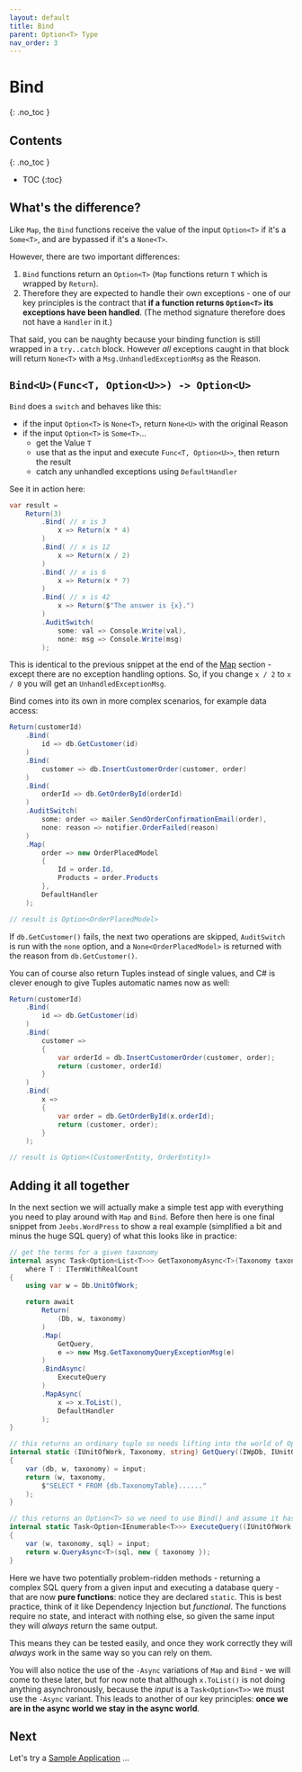 ```yaml
---
layout: default
title: Bind
parent: Option<T> Type
nav_order: 3
---
```


# Bind
{: .no_toc }

## Contents
{: .no_toc }

- TOC
{:toc}

## What's the difference?

Like `Map`, the `Bind` functions receive the value of the input `Option<T>` if it's a `Some<T>`, and are bypassed if it's a `None<T>`.

However, there are two important differences:

1. `Bind` functions return an `Option<T>` (`Map` functions return `T` which is wrapped by `Return`).
2. Therefore they are expected to handle their own exceptions - one of our key principles is the contract that **if a function returns `Option<T>` its exceptions have been handled**.  (The method signature therefore does not have a `Handler` in it.)

That said, you can be naughty because your binding function is still wrapped in a `try..catch` block.  However *all* exceptions caught in that block will return `None<T>` with a `Msg.UnhandledExceptionMsg` as the Reason.

## `Bind<U>(Func<T, Option<U>>) -> Option<U>`

`Bind` does a `switch` and behaves like this:

- if the input `Option<T>` is `None<T>`, return `None<U>` with the original Reason
- if the input `Option<T>` is `Some<T>`...
  - get the Value `T`
  - use that as the input and execute `Func<T, Option<U>>`, then return the result
  - catch any unhandled exceptions using `DefaultHandler`

See it in action here:

```csharp
var result =
    Return(3)
        .Bind( // x is 3
            x => Return(x * 4)
        )
        .Bind( // x is 12
            x => Return(x / 2)
        )
        .Bind( // x is 6
            x => Return(x * 7)
        )
        .Bind( // x is 42
            x => Return($"The answer is {x}.")
        )
        .AuditSwitch(
            some: val => Console.Write(val),
            none: msg => Console.Write(msg)
        );
```

This is identical to the previous snippet at the end of the [Map](map) section - except there are no exception handling options.  So, if you change `x / 2` to `x / 0` you will get an `UnhandledExceptionMsg`.

Bind comes into its own in more complex scenarios, for example data access:

```csharp
Return(customerId)
    .Bind(
        id => db.GetCustomer(id)
    )
    .Bind(
        customer => db.InsertCustomerOrder(customer, order)
    )
    .Bind(
        orderId => db.GetOrderById(orderId)
    )
    .AuditSwitch(
        some: order => mailer.SendOrderConfirmationEmail(order),
        none: reason => notifier.OrderFailed(reason)
    )
    .Map(
        order => new OrderPlacedModel
        {
            Id = order.Id,
            Products = order.Products
        },
        DefaultHandler
    );

// result is Option<OrderPlacedModel>
```

If `db.GetCustomer()` fails, the next two operations are skipped, `AuditSwitch` is run with the `none` option, and a `None<OrderPlacedModel>` is returned with the reason from `db.GetCustomer()`.

You can of course also return Tuples instead of single values, and C# is clever enough to give Tuples automatic names now as well:

```csharp
Return(customerId)
    .Bind(
        id => db.GetCustomer(id)
    )
    .Bind(
        customer =>
        {
            var orderId = db.InsertCustomerOrder(customer, order);
            return (customer, orderId)
        }
    )
    .Bind(
        x =>
        {
            var order = db.GetOrderById(x.orderId);
            return (customer, order);
        }
    );

// result is Option<(CustomerEntity, OrderEntity)>
```

## Adding it all together

In the next section we will actually make a simple test app with everything you need to play around with `Map` and `Bind`.  Before then here is one final snippet from `Jeebs.WordPress` to show a real example (simplified a bit and minus the huge SQL query) of what this looks like in practice:

```csharp
// get the terms for a given taxonomy
internal async Task<Option<List<T>>> GetTaxonomyAsync<T>(Taxonomy taxonomy)
    where T : ITermWithRealCount
{
    using var w = Db.UnitOfWork;

    return await
        Return(
            (Db, w, taxonomy)
        )
        .Map(
            GetQuery,
            e => new Msg.GetTaxonomyQueryExceptionMsg(e)
        )
        .BindAsync(
            ExecuteQuery
        )
        .MapAsync(
            x => x.ToList(),
            DefaultHandler
        );
}

// this returns an ordinary tuple so needs lifting into the world of Option<T> by using Map()
internal static (IUnitOfWork, Taxonomy, string) GetQuery((IWpDb, IUnitOfWork, Taxonomy) input)
{
    var (db, w, taxonomy) = input;
    return (w, taxonomy,
        $"SELECT * FROM {db.TaxonomyTable}......"
    );
}

// this returns an Option<T> so we need to use Bind() and assume it has handled its exceptions correctly
internal static Task<Option<IEnumerable<T>>> ExecuteQuery((IUnitOfWork, Taxonomy, string) input)
{
    var (w, taxonomy, sql) = input;
    return w.QueryAsync<T>(sql, new { taxonomy });
}
```

Here we have two potentially problem-ridden methods - returning a complex SQL query from a given input and executing a database query - that are now **pure functions**: notice they are declared `static`.  This is best practice, think of it like Dependency Injection but *functional*.  The functions require no state, and interact with nothing else, so given the same input they will *always* return the same output.

This means they can be tested easily, and once they work correctly they will *always* work in the same way so you can rely on them.

You will also notice the use of the `-Async` variations of `Map` and `Bind` - we will come to these later, but for now note that although `x.ToList()` is not doing anything asynchronously, because the *input* is a `Task<Option<T>>` we must use the `-Async` variant.  This leads to another of our key principles: **once we are in the async world we stay in the async world**.

## Next

Let's try a [Sample Application](sample-application) ...
